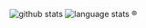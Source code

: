![github stats](https://github-readme-stats.vercel.app/api?username=darionyaphet&show_icons=true&line_height=24&count_private=true&theme=dark)
![language stats](https://github-readme-stats.vercel.app/api/top-langs/?username=darionyaphet&layout=compact&langs_count=8&hide=vim&theme=dark)
®
